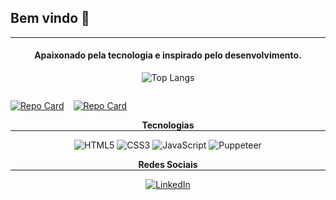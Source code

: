 ## Bem vindo 👋
<hr style="margin:0">

<div align="center" style="margin:0">

#### Apaixonado pela tecnologia e inspirado pelo desenvolvimento.
</div>

<div align="center">

![Top Langs](https://github-readme-stats-git-masterrstaa-rickstaa.vercel.app/api/top-langs/?username=gfeelixsantos&bg_color=000&border_color=30A3DC&title_color=E94D5F&text_color=FFF)

<div style="display: flex; gap: 15px">

[![Repo Card](https://github-readme-stats.vercel.app/api/pin/?username=gfeelixsantos&repo=NTT-Data-Desafio-CSS&bg_color=000&border_color=30A3DC&show_icons=true&icon_color=30A3DC&title_color=E94D5F&text_color=FFF)](https://github.com/gfeelixsantos/SEUREPOSITORIO)

[![Repo Card](https://github-readme-stats.vercel.app/api/pin/?username=gfeelixsantos&repo=NLW-Explorer-2022&bg_color=000&border_color=30A3DC&show_icons=true&icon_color=30A3DC&title_color=E94D5F&text_color=FFF)](https://github.com/gfeelixsantos/SEUREPOSITORIO)

</div>

<p style="margin:0; font-weight:bolder">Tecnologias</p>
<hr style="margin: 0">

<div style="display:inline-block; justify-content:center">

![HTML5](https://img.shields.io/badge/HTML5-000?style=for-the-badge&logo=html5)
![CSS3](https://img.shields.io/badge/CSS3-000?style=for-the-badge&logo=css3&logoColor=264CE4)
![JavaScript](https://img.shields.io/badge/JavaScript-000?style=for-the-badge&logo=javascript)
![Puppeteer](https://img.shields.io/badge/puppeteer-000?style=for-the-badge&logo=puppeteer)

</div>


<p style="margin:0; font-weight:bolder"> Redes Sociais</p>
<hr style="margin: 0">

<div style="display:flex; justify-content:center">

[![LinkedIn](https://img.shields.io/badge/LinkedIn-000?style=for-the-badge&logo=linkedin&logoColor=0E76A8)](https://www.linkedin.com/in/gabriel-felix-85ba259b/)

</div>

